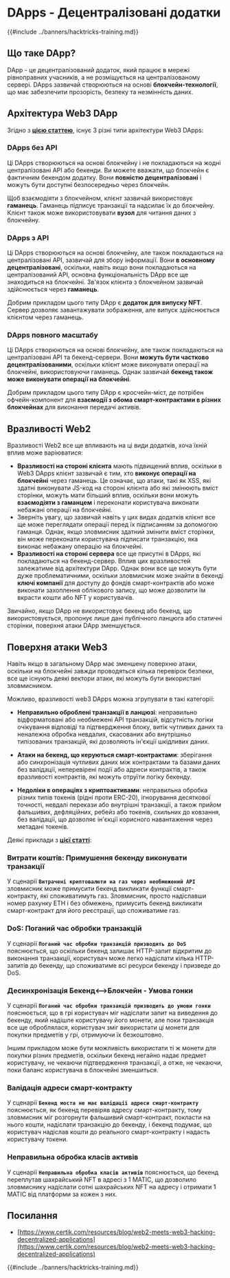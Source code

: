 # DApps - Децентралізовані додатки

{{#include ../banners/hacktricks-training.md}}

## Що таке DApp?

DApp - це децентралізований додаток, який працює в мережі рівноправних учасників, а не розміщується на централізованому сервері. DApps зазвичай створюються на основі **блокчейн-технології**, що має забезпечити прозорість, безпеку та незмінність даних.

## Архітектура Web3 DApp

Згідно з [**цією статтею**](https://www.certik.com/resources/blog/web2-meets-web3-hacking-decentralized-applications), існує 3 різні типи архітектури Web3 DApps:

### DApps без API

Ці DApps створюються на основі блокчейну і не покладаються на жодні централізовані API або бекенди. Ви можете вважати, що блокчейн є фактичним бекендом додатку. Вони **повністю децентралізовані** і можуть бути доступні безпосередньо через блокчейн.

Щоб взаємодіяти з блокчейном, клієнт зазвичай використовує **гаманець**. Гаманець підписує транзакції та надсилає їх до блокчейну. Клієнт також може використовувати **вузол** для читання даних з блокчейну.

### DApps з API

Ці DApps створюються на основі блокчейну, але також покладаються на централізовані API, зазвичай для збору інформації. Вони **в основному децентралізовані**, оскільки, навіть якщо вони покладаються на централізований API, основна функціональність DApp все ще знаходиться на блокчейні. Зв'язок клієнта з блокчейном зазвичай здійснюється через **гаманець**.

Добрим прикладом цього типу DApp є **додаток для випуску NFT**. Сервер дозволяє завантажувати зображення, але випуск здійснюється клієнтом через гаманець.

### DApps повного масштабу

Ці DApps створюються на основі блокчейну, але також покладаються на централізовані API та бекенд-сервери. Вони **можуть бути частково децентралізованими**, оскільки клієнт може виконувати операції на блокчейні, використовуючи гаманець. Однак зазвичай **бекенд також може виконувати операції на блокчейні**.

Добрим прикладом цього типу DApp є кросчейн-міст, де потрібен офчейн-компонент для **взаємодії з обома смарт-контрактами в різних блокчейнах** для виконання передачі активів.

## Вразливості Web2

Вразливості Web2 все ще впливають на ці види додатків, хоча їхній вплив може варіюватися:

- **Вразливості на стороні клієнта** мають підвищений вплив, оскільки в Web3 DApps клієнт зазвичай є тим, хто **виконує операції на блокчейні** через гаманець. Це означає, що атаки, такі як XSS, які здатні виконувати JS-код на стороні клієнта або які змінюють вміст сторінки, можуть мати більший вплив, оскільки вони можуть **взаємодіяти з гаманцем** і переконати користувача виконати небажані операції на блокчейні.
- Зверніть увагу, що зазвичай навіть у цих видах додатків клієнт все ще може переглядати операції перед їх підписанням за допомогою гаманця. Однак, якщо зловмисник здатний змінити вміст сторінки, він може переконати користувача підписати транзакцію, яка виконає небажану операцію на блокчейні.
- **Вразливості на стороні сервера** все ще присутні в DApps, які покладаються на бекенд-сервер. Вплив цих вразливостей залежатиме від архітектури DApp. Однак вони все ще можуть бути дуже проблематичними, оскільки зловмисник може знайти в бекенді **ключі компанії** для доступу до фондів смарт-контрактів або може виконати захоплення облікового запису, що може дозволити їм вкрасти кошти або NFT у користувачів.

Звичайно, якщо DApp не використовує бекенд або бекенд, що використовується, пропонує лише дані публічного ланцюга або статичні сторінки, поверхня атаки DApp зменшується.

## Поверхня атаки Web3

Навіть якщо в загальному DApp має зменшену поверхню атаки, оскільки на блокчейні завжди проводяться кілька перевірок безпеки, все ще існують деякі вектори атаки, які можуть бути використані зловмисником.

Можливо, вразливості web3 DApps можна згрупувати в такі категорії:

- **Неправильно оброблені транзакції в ланцюзі**: неправильно відформатовані або необмежені API транзакцій, відсутність логіки очікування відповіді та підтвердження блоку, витік чутливих даних та неналежна обробка невдалих, скасованих або внутрішньо типізованих транзакцій, які дозволяють ін'єкції шкідливих даних.

- **Атаки на бекенд, що керуються смарт-контрактами**: зберігання або синхронізація чутливих даних між контрактами та базами даних без валідації, неперевірені події або адреси контрактів, а також вразливості контрактів, які можуть отруїти логіку бекенду.

- **Недоліки в операціях з криптоактивами**: неправильна обробка різних типів токенів (рідні проти ERC-20), ігнорування десяткової точності, невдалі перекази або внутрішні транзакції, а також прийом фальшивих, дефляційних, ребейз або токенів, схильних до ковзання, без валідації, що дозволяє ін'єкції корисного навантаження через метадані токенів.

Деякі приклади з [**цієї статті**](https://www.certik.com/resources/blog/web2-meets-web3-hacking-decentralized-applications):

### Витрати коштів: Примушення бекенду виконувати транзакції

У сценарії **`Витрачені криптовалюти на газ через необмежений API`** зловмисник може примусити бекенд викликати функції смарт-контракту, які споживатимуть газ. Зловмисник, просто надіславши номер рахунку ETH і без обмежень, примусить бекенд викликати смарт-контракт для його реєстрації, що споживатиме газ.

### DoS: Поганий час обробки транзакцій

У сценарії **`Поганий час обробки транзакцій призводить до DoS`** пояснюється, що оскільки бекенд залишає HTTP-запит відкритим до виконання транзакції, користувач може легко надіслати кілька HTTP-запитів до бекенду, що споживатиме всі ресурси бекенду і призведе до DoS.

### Десинхронізація Бекенд<-->Блокчейн - Умова гонки

У сценарії **`Поганий час обробки транзакцій призводить до умови гонки`** пояснюється, що в грі користувач міг надіслати запит на виведення до бекенду, який надішле користувачу його монети, але поки транзакція все ще оброблялася, користувач зміг використати ці монети для покупки предметів у грі, отримуючи їх безкоштовно.

Іншим прикладом може бути можливість використати ті ж монети для покупки різних предметів, оскільки бекенд негайно надає предмет користувачу, не чекаючи підтвердження транзакції, а отже, не чекаючи, поки баланс користувача в блокчейні зменшиться.

### Валідація адреси смарт-контракту

У сценарії **`Бекенд моста не має валідації адреси смарт-контракту`** пояснюється, як бекенд перевіряв адресу смарт-контракту, тому зловмисник міг розгорнути фальшивий смарт-контракт, покласти на нього кошти, надіслати транзакцію до бекенду, і бекенд подумає, що користувач надіслав кошти до реального смарт-контракту і надасть користувачу токени.

### Неправильна обробка класів активів

У сценарії **`Неправильна обробка класів активів`** пояснюється, що бекенд переплутав шахрайський NFT в адресі з 1 MATIC, що дозволило зловмиснику надіслати сотні шахрайських NFT на адресу і отримати 1 MATIC від платформи за кожен з них.

## Посилання
- [https://www.certik.com/resources/blog/web2-meets-web3-hacking-decentralized-applications](https://www.certik.com/resources/blog/web2-meets-web3-hacking-decentralized-applications)

{{#include ../banners/hacktricks-training.md}}
